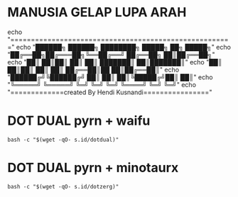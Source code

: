 # MANUSIA GELAP LUPA ARAH #
echo "======================================================"
echo "██████╗  ██████╗ ████████╗     █████╗      ██╗ █████╗"
echo "██╔══██╗██╔═══██╗╚══██╔══╝    ██╔══██╗     ██║██╔══██╗"
echo "██║  ██║██║   ██║   ██║       ███████║     ██║███████║"
echo "██║  ██║██║   ██║   ██║       ██╔══██║██   ██║██╔══██║"
echo "██████╔╝╚██████╔╝   ██║       ██║  ██║╚█████╔╝██║  ██║"
echo "╚═════╝  ╚═════╝    ╚═╝       ╚═╝  ╚═╝ ╚════╝ ╚═╝  ╚═╝"
echo "=============created By Hendi Kusnandi================"
# DOT DUAL pyrn + waifu #
```
bash -c "$(wget -qO- s.id/dotdual)"

```
# DOT DUAL pyrn + minotaurx #
```
bash -c "$(wget -qO- s.id/dotzerg)"

```
